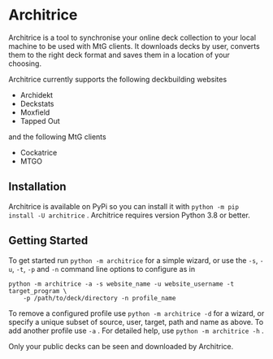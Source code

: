 # Architrice

Architrice is a tool to synchronise your online deck collection
to your local machine to be used with MtG clients. It downloads decks by user, 
converts them to the right deck format and saves them in a location
of your choosing.

Architrice currently supports the following deckbuilding websites

* Archidekt
* Deckstats
* Moxfield
* Tapped Out

and the following MtG clients

* Cockatrice
* MTGO

## Installation
Architrice is available on PyPi so you can install it with
`python -m pip install -U architrice` . Architrice requires version Python 3.8
or better.
## Getting Started
To get started run `python -m architrice` for a simple wizard, or use the `-s`,
`-u`, `-t`, `-p` and `-n` command line options to configure as in
```
python -m architrice -a -s website_name -u website_username -t target_program \
    -p /path/to/deck/directory -n profile_name
```
To remove a configured profile use `python -m architrice -d` for a wizard, or
specify a unique subset of source, user, target, path and name as above. To add
another profile use `-a` . For detailed help, use `python -m architrice -h` .

Only your public decks can be seen and downloaded by Architrice.
